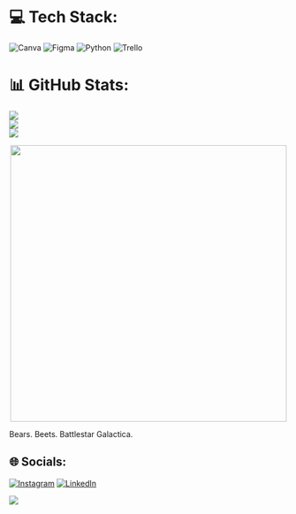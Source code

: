 # 💻 Tech Stack:
![Canva](https://img.shields.io/badge/Canva-%2300C4CC.svg?style=flat-square&logo=Canva&logoColor=white) 	![Figma](https://img.shields.io/badge/figma-%23F24E1E.svg?style=flat-square&logo=figma&logoColor=white) ![Python](https://img.shields.io/badge/python-3670A0?style=flat-square&logo=python&logoColor=ffdd54) ![Trello](https://img.shields.io/badge/Trello-%23026AA7.svg?style=flat-square&logo=Trello&logoColor=white)
# 📊 GitHub Stats:
![](https://github-readme-stats.vercel.app/api?username=elifhusnaturkay&theme=chartreuse-dark&hide_border=true&include_all_commits=false&count_private=false)<br/>
![](https://github-readme-streak-stats.herokuapp.com/?user=elifhusnaturkay&theme=chartreuse-dark&hide_border=true)<br/>
![](https://github-readme-stats.vercel.app/api/top-langs/?username=elifhusnaturkay&theme=chartreuse-dark&hide_border=true&include_all_commits=false&count_private=false&layout=compact)

<p align="center">
  <img src="https://y.yarn.co/91e5cd54-a742-4ab1-8679-8cbaf842f603_text.gif" width="500" />
</p>

Bears. Beets. Battlestar Galactica.

## 🌐 Socials:
[![Instagram](https://img.shields.io/badge/Instagram-%23E4405F.svg?logo=Instagram&logoColor=white)](https://instagram.com/https://www.instagram.com/experienctr/) [![LinkedIn](https://img.shields.io/badge/LinkedIn-%230077B5.svg?logo=linkedin&logoColor=white)](https://linkedin.com/in/https://www.linkedin.com/in/elifhusnaturkay/) 

[![](https://visitcount.itsvg.in/api?id=elifhusnaturkay&icon=4&color=10)](https://visitcount.itsvg.in)

